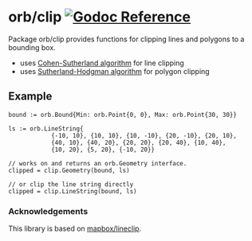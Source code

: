 orb/clip [![Godoc Reference](https://godoc.org/github.com/xerra-eo/orb/clip?status.svg)](https://godoc.org/github.com/xerra-eo/orb/clip)
========

Package orb/clip provides functions for clipping lines and polygons to a bounding box.

* uses [Cohen-Sutherland algorithm](https://en.wikipedia.org/wiki/Cohen%E2%80%93Sutherland_algorithm) for line clipping
* uses [Sutherland-Hodgman algorithm](https://en.wikipedia.org/wiki/Sutherland%E2%80%93Hodgman_algorithm) for polygon clipping

## Example

	bound := orb.Bound{Min: orb.Point{0, 0}, Max: orb.Point{30, 30}}

	ls := orb.LineString{
				{-10, 10}, {10, 10}, {10, -10}, {20, -10}, {20, 10},
				{40, 10}, {40, 20}, {20, 20}, {20, 40}, {10, 40},
				{10, 20}, {5, 20}, {-10, 20}}

	// works on and returns an orb.Geometry interface.
	clipped = clip.Geometry(bound, ls)

	// or clip the line string directly
	clipped = clip.LineString(bound, ls)

### Acknowledgements

This library is based on [mapbox/lineclip](https://github.com/mapbox/lineclip).
